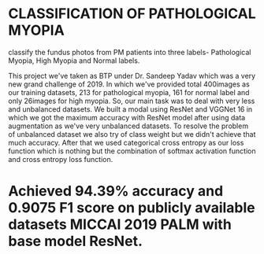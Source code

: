 # CLASSIFICATION OF PATHOLOGICAL MYOPIA
classify the fundus photos from PM patients into three labels- Pathological Myopia, High Myopia and Normal labels.

This project we've taken as BTP under Dr. Sandeep Yadav which was a very new grand challenge of 2019. In which we've provided total 400images as our training datasets, 213 for pathological myopia, 161 for normal label and only 26images for high myopia. So, our main task was to deal with very less and unbalanced datasets. We built a modal using ResNet and VGGNet 16 in which we got the maximum accuracy with ResNet model after using data augmentation as we've very unbalanced datasets. To resolve the problem of unbalanced dataset we also try of class weight but we didn't achieve that much accuracy. After that we used categorical cross entropy as our loss function which is nothing but the combination of softmax activation function and cross entropy loss function.
# Achieved 94.39% accuracy and 0.9075 F1 score on publicly available datasets MICCAI 2019 PALM with base model ResNet.
